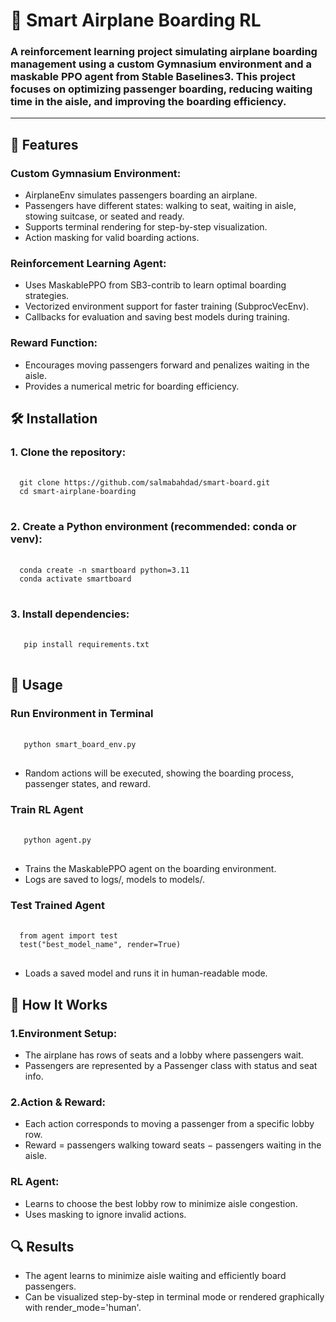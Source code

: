 # 🛫 Smart Airplane Boarding RL

   ### A reinforcement learning project simulating airplane boarding management using a custom Gymnasium environment and a maskable PPO agent from Stable Baselines3. This project focuses on optimizing passenger boarding, reducing waiting time in the aisle, and improving the boarding efficiency.
---
## 🚀 Features
### Custom Gymnasium Environment:
 - AirplaneEnv simulates passengers boarding an airplane.
 - Passengers have different states: walking to seat, waiting in aisle, stowing suitcase, or seated and ready.
 - Supports terminal rendering for step-by-step visualization.
 - Action masking for valid boarding actions.

### Reinforcement Learning Agent:
- Uses MaskablePPO from SB3-contrib to learn optimal boarding strategies.
- Vectorized environment support for faster training (SubprocVecEnv).
- Callbacks for evaluation and saving best models during training.

### Reward Function:
- Encourages moving passengers forward and penalizes waiting in the aisle.
- Provides a numerical metric for boarding efficiency.

## 🛠 Installation
### 1. Clone the repository:
<pre> <code>
  git clone https://github.com/salmabahdad/smart-board.git
  cd smart-airplane-boarding
</code> </pre>

### 2. Create a Python environment (recommended: conda or venv):
<pre> <code>
  conda create -n smartboard python=3.11
  conda activate smartboard
</code> </pre>

### 3. Install dependencies:
<pre> <code>
   pip install requirements.txt
</code> </pre>

## 📝 Usage
### Run Environment in Terminal
<pre> <code>
   python smart_board_env.py
</code> </pre>
- Random actions will be executed, showing the boarding process, passenger states, and reward.

### Train RL Agent
<pre> <code>
   python agent.py
</code> </pre>
- Trains the MaskablePPO agent on the boarding environment.
- Logs are saved to logs/, models to models/.

### Test Trained Agent
<pre> <code>
  from agent import test
  test("best_model_name", render=True)
</code> </pre>
- Loads a saved model and runs it in human-readable mode.

## 🧠 How It Works
### 1.Environment Setup:
 - The airplane has rows of seats and a lobby where passengers wait.
 - Passengers are represented by a Passenger class with status and seat info.

### 2.Action & Reward:
 - Each action corresponds to moving a passenger from a specific lobby row.
 - Reward = passengers walking toward seats − passengers waiting in the aisle.

### RL Agent:
 - Learns to choose the best lobby row to minimize aisle congestion.
 - Uses masking to ignore invalid actions.

## 🔍 Results
- The agent learns to minimize aisle waiting and efficiently board passengers.
- Can be visualized step-by-step in terminal mode or rendered graphically with render_mode='human'.
